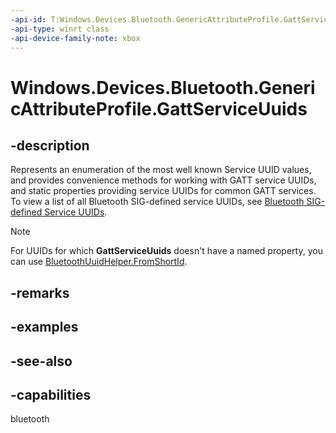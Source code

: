 ```yaml
---
-api-id: T:Windows.Devices.Bluetooth.GenericAttributeProfile.GattServiceUuids
-api-type: winrt class
-api-device-family-note: xbox
---
```


<!-- Class syntax.
public class GattServiceUuids 
-->

# Windows.Devices.Bluetooth.GenericAttributeProfile.GattServiceUuids

## -description
Represents an enumeration of the most well known Service UUID values, and provides convenience methods for working with GATT service UUIDs, and static properties providing service UUIDs for common GATT services. To view a list of all Bluetooth SIG-defined service UUIDs, see [Bluetooth SIG-defined Service UUIDs](https://www.bluetooth.com/specifications/gatt/services/).

> [!NOTE]
> For UUIDs for which **GattServiceUuids** doesn't have a named property, you can use [BluetoothUuidHelper.FromShortId](/uwp/api/windows.devices.bluetooth.bluetoothuuidhelper.fromshortid).

## -remarks

## -examples

## -see-also

## -capabilities
bluetooth
